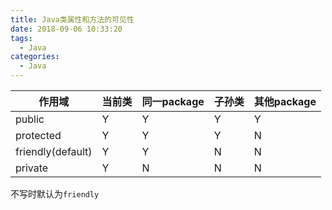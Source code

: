 ```yaml
---
title: Java类属性和方法的可见性
date: 2018-09-06 10:33:20
tags:
  - Java
categories:
  - Java
---
```





| 作用域       | 当前类      |同一package |子孙类     |其他package |
| ------------| -----------|---------- |----------|----------|
| public      | Y          |Y          |Y         |Y           |
| protected   | Y          |        Y  | Y         |  N         |
| friendly(default)    | Y          | Y         | N         | N          |
| private     | Y         |N         | N         |   N         |


不写时默认为`friendly`
